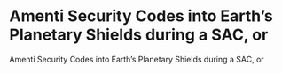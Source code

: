 # Amenti Security Codes into Earth’s Planetary Shields during a SAC, or

Amenti Security Codes into Earth’s Planetary Shields during a SAC, or